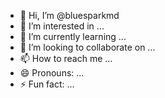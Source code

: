 - 👋 Hi, I’m @bluesparkmd
- 👀 I’m interested in ...
- 🌱 I’m currently learning ...
- 💞️ I’m looking to collaborate on ...
- 📫 How to reach me ...
- 😄 Pronouns: ...
- ⚡ Fun fact: ...

<!---
bluesparkmd/bluesparkmd is a ✨ special ✨ repository because its `README.md` (this file) appears on your GitHub profile.
You can click the Preview link to take a look at your changes.
--->
